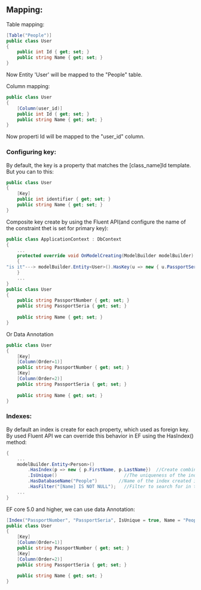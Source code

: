 ﻿## Mapping:

Table mapping:
```c#
[Table("People")]
public class User
{
    public int Id { get; set; }
    public string Name { get; set; }
}
```
Now Entity 'User' will be mapped to the "People" table.

Column mapping:
```c#
public class User
{
    [Column(user_id)]
    public int Id { get; set; }
    public string Name { get; set; }
}
```
Now properti Id will be mapped to the "user_id" column.

### Configuring key:

By default, the key is a property that matches the [class_name]Id template.
But you can to this:
```c#
public class User
{
    [Key]
    public int identifier { get; set; }
    public string Name { get; set; }
}
```

Composite key create by using the Fluent API(and configure the name of the constraint thet is set for primary key):
```c#
public class ApplicationContext : DbContext
{
    ...
    protected override void OnModelCreating(ModelBuilder modelBuilder)
    {
"is it"---> modelBuilder.Entity<User>().HasKey(u => new { u.PassportSeria, u.PassportNumber});
    }
    ...
}
public class User
{
    public string PassportNumber { get; set; }
    public string PassportSeria { get; set; }
 
    public string Name { get; set; }
}
```

Or Data Annotation
```c#
public class User
{
    [Key]
    [Column(Order=1)]
    public string PassportNumber { get; set; }
    [Key]
    [Column(Order=2)]
    public string PassportSeria { get; set; }
 
    public string Name { get; set; }
}
```

### Indexes:

By default an index is create for each property, which used as foreign key.
By used Fluent API we can override this behavior in EF using the HasIndex() method:
```c#
{
    ...                                             
    modelBuilder.Entity<Person>()
        .HasIndex(p => new { p.FirstName, p.LastName})  //Create combined index
        .IsUnique()                         //The uniqueness of the index
        .HasDatabaseName("People")        //Name of the index created in the database
        .HasFilter("[Name] IS NOT NULL");   //Filter to search for in the database
    ...
}
```

EF core 5.0 and higher, we can use data Annotation:
```c#
[Index("PassportNumber", "PassportSeria", IsUnique = true, Name = "People")]
public class User
{
    [Key]
    [Column(Order=1)]
    public string PassportNumber { get; set; }
    [Key]
    [Column(Order=2)]
    public string PassportSeria { get; set; }
 
    public string Name { get; set; }
}
```